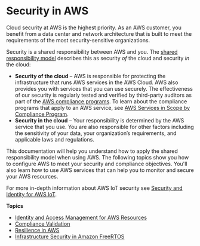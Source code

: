 # Security in AWS<a name="security"></a>

Cloud security at AWS is the highest priority\. As an AWS customer, you benefit from a data center and network architecture that is built to meet the requirements of the most security\-sensitive organizations\.

Security is a shared responsibility between AWS and you\. The [shared responsibility model](https://aws.amazon.com/compliance/shared-responsibility-model/) describes this as security *of* the cloud and security *in* the cloud:
+ **Security of the cloud** – AWS is responsible for protecting the infrastructure that runs AWS services in the AWS Cloud\. AWS also provides you with services that you can use securely\. The effectiveness of our security is regularly tested and verified by third\-party auditors as part of the [AWS compliance programs](https://aws.amazon.com/compliance/programs/)\. To learn about the compliance programs that apply to an AWS service, see [AWS Services in Scope by Compliance Program](https://aws.amazon.com/compliance/services-in-scope/)\.
+ **Security in the cloud** – Your responsibility is determined by the AWS service that you use\. You are also responsible for other factors including the sensitivity of your data, your organization’s requirements, and applicable laws and regulations\. 

This documentation will help you understand how to apply the shared responsibility model when using AWS\. The following topics show you how to configure AWS to meet your security and compliance objectives\. You'll also learn how to use AWS services that can help you to monitor and secure your AWS resources\. 

For more in\-depth information about AWS IoT security see [Security and Identity for AWS IoT](https://docs.aws.amazon.com/iot/latest/developerguide/iot-security-identity.html)\.

**Topics**
+ [Identity and Access Management for AWS Resources](security-iam.md)
+ [Compliance Validation](freertos-compliance.md)
+ [Resilience in AWS](disaster-recovery-resiliency.md)
+ [Infrastructure Security in Amazon FreeRTOS](infrastructure-security.md)